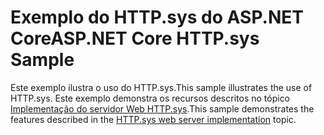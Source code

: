 # <a name="aspnet-core-httpsys-sample"></a><span data-ttu-id="1adab-101">Exemplo do HTTP.sys do ASP.NET Core</span><span class="sxs-lookup"><span data-stu-id="1adab-101">ASP.NET Core HTTP.sys Sample</span></span>

<span data-ttu-id="1adab-102">Este exemplo ilustra o uso do HTTP.sys.</span><span class="sxs-lookup"><span data-stu-id="1adab-102">This sample illustrates the use of HTTP.sys.</span></span> <span data-ttu-id="1adab-103">Este exemplo demonstra os recursos descritos no tópico [Implementação do servidor Web HTTP.sys](https://docs.microsoft.com/aspnet/core/fundamentals/servers/httpsys).</span><span class="sxs-lookup"><span data-stu-id="1adab-103">This sample demonstrates the features described in the [HTTP.sys web server implementation](https://docs.microsoft.com/aspnet/core/fundamentals/servers/httpsys) topic.</span></span>
